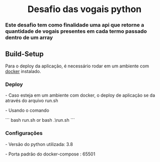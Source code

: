 <h1 align="center">Desafio das vogais python</h1>

<h3>Este desafio tem como finalidade uma api que retorne a quantidade de vogais presentes em cada termo passado dentro de um array</h3>

<h2>Build-Setup</h2>
<p>Para o deploy da aplicação, é necessário rodar em um ambiente com <a href="https://www.docker.com">docker</a> instalado.</p>

<h3>Deploy</h3>
<p>- Caso esteja em um ambiente com docker, o deploy de aplicação se da através do arquivo <a>run.sh</a></p>
<p>- Usando o comando </p>
```
bash run.sh
    or
bash .\run.sh
```


<h3>Configurações</h3>
<p>- Versão do python utilizada: 3.8</p>
<p>- Porta padrão do docker-compose : 65501</p>